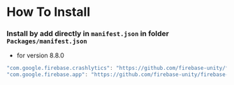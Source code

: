 # How To Install

### Install by add directly in `manifest.json` in folder `Packages/manifest.json`

+ for version 8.8.0
```csharp
"com.google.firebase.crashlytics": "https://github.com/firebase-unity/firebase-crashlytics.git?path=Assets/_Root#8.8.0",
"com.google.firebase.app": "https://github.com/firebase-unity/firebase-app.git?path=Assets/_Root#8.8.0",
```
